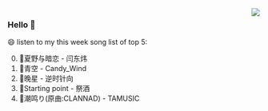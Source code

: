 <img align="right"  src="https://github-readme-stats.vercel.app/api/top-langs/?username=sohyunQVQ" />

### Hello 👋

😄 listen to my this week song list of top 5:

0. 🌈夏野与暗恋 - 闫东炜
1. 🌈青空 - Candy_Wind
2. 🌈晚星 - 逆时针向
3. 🌈Starting point - 祭酒
4. 🌈潮鸣り(原曲:CLANNAD) - TAMUSIC

